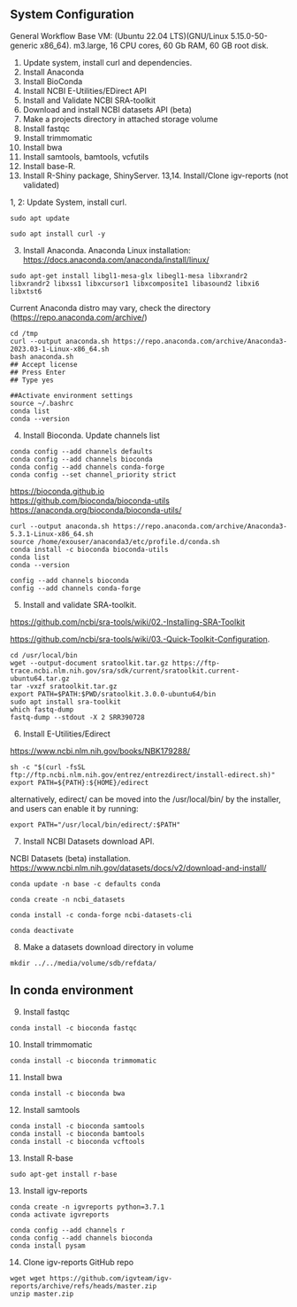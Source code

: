 ## System Configuration
General Workflow
Base VM: (Ubuntu 22.04 LTS)(GNU/Linux 5.15.0-50-generic x86_64). m3.large, 16 CPU cores, 60 Gb RAM, 60 GB root disk.
1. Update system, install curl and dependencies. 
2. Install Anaconda
3. Install BioConda
4. Install NCBI E-Utilities/EDirect API
5. Install and Validate NCBI SRA-toolkit
6. Download and install NCBI datasets API (beta)
8. Make a projects directory in attached storage volume
9. Install fastqc
10. Install trimmomatic
11. Install bwa
12. Install samtools, bamtools, vcfutils
13. Install base-R.
14. Install R-Shiny package, ShinyServer.
13,14. Install/Clone igv-reports (not validated)

1, 2: Update System, install curl.
```
sudo apt update
```
```
sudo apt install curl -y
```

3. Install Anaconda. Anaconda Linux installation: https://docs.anaconda.com/anaconda/install/linux/
``` 
sudo apt-get install libgl1-mesa-glx libegl1-mesa libxrandr2 libxrandr2 libxss1 libxcursor1 libxcomposite1 libasound2 libxi6 libxtst6
```

Current Anaconda distro may vary, check the directory (https://repo.anaconda.com/archive/)
```
cd /tmp
curl --output anaconda.sh https://repo.anaconda.com/archive/Anaconda3-2023.03-1-Linux-x86_64.sh
bash anaconda.sh
## Accept license
## Press Enter
## Type yes
```
```
##Activate environment settings
source ~/.bashrc
conda list
conda --version
```


4. Install Bioconda.
Update channels list
```
conda config --add channels defaults
conda config --add channels bioconda
conda config --add channels conda-forge
conda config --set channel_priority strict
```

https://bioconda.github.io <br>
https://github.com/bioconda/bioconda-utils<br>
https://anaconda.org/bioconda/bioconda-utils/<br> 
```
curl --output anaconda.sh https://repo.anaconda.com/archive/Anaconda3-5.3.1-Linux-x86_64.sh
source /home/exouser/anaconda3/etc/profile.d/conda.sh
conda install -c bioconda bioconda-utils
conda list
conda --version
```

```
config --add channels bioconda
config --add channels conda-forge
```

5. Install and validate SRA-toolkit.

https://github.com/ncbi/sra-tools/wiki/02.-Installing-SRA-Toolkit

https://github.com/ncbi/sra-tools/wiki/03.-Quick-Toolkit-Configuration. 

```
cd /usr/local/bin
wget --output-document sratoolkit.tar.gz https://ftp-trace.ncbi.nlm.nih.gov/sra/sdk/current/sratoolkit.current-ubuntu64.tar.gz
tar -vxzf sratoolkit.tar.gz
export PATH=$PATH:$PWD/sratoolkit.3.0.0-ubuntu64/bin
sudo apt install sra-toolkit
which fastq-dump
fastq-dump --stdout -X 2 SRR390728
```

6. Install E-Utilities/Edirect

https://www.ncbi.nlm.nih.gov/books/NBK179288/
```
sh -c "$(curl -fsSL ftp://ftp.ncbi.nlm.nih.gov/entrez/entrezdirect/install-edirect.sh)"
export PATH=${PATH}:${HOME}/edirect
```
alternatively, edirect/ can be moved into the /usr/local/bin/ by the installer, and users can enable it by running:
```
export PATH="/usr/local/bin/edirect/:$PATH"
```

7. Install NCBI Datasets download API. 

NCBI Datasets (beta) installation. https://www.ncbi.nlm.nih.gov/datasets/docs/v2/download-and-install/
```
conda update -n base -c defaults conda

conda create -n ncbi_datasets

conda install -c conda-forge ncbi-datasets-cli

conda deactivate
```

8. Make a datasets download directory in volume
```
mkdir ../../media/volume/sdb/refdata/
```
## In conda environment

9. Install fastqc

```
conda install -c bioconda fastqc
```
10. Install trimmomatic
```
conda install -c bioconda trimmomatic
```
11. Install bwa
```
conda install -c bioconda bwa
```
12. Install samtools
```
conda install -c bioconda samtools
conda install -c bioconda bamtools
conda install -c bioconda vcftools
```
13. Install R-base
```
sudo apt-get install r-base

```
13. Install igv-reports
```
conda create -n igvreports python=3.7.1
conda activate igvreports

conda config --add channels r
conda config --add channels bioconda
conda install pysam
```
14. Clone igv-reports GitHub repo
```
wget wget https://github.com/igvteam/igv-reports/archive/refs/heads/master.zip
unzip master.zip
```
